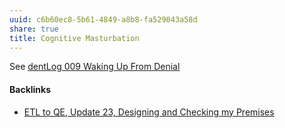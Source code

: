 ```yaml
---
uuid: c6b60ec8-5b61-4849-a8b8-fa529043a58d
share: true
title: Cognitive Masturbation
---
```

See [dentLog 009 Waking Up From Denial](../e9b02796-1d2b-472f-a193-8d601efa8dd0)

#### Backlinks

* [ETL to QE, Update 23, Designing and Checking my Premises](/2bd9365f-daba-418c-bbe8-3aed2804909d)